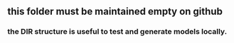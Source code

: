 ## this folder must be maintained empty on github
### the DIR structure is useful to test and generate models locally.